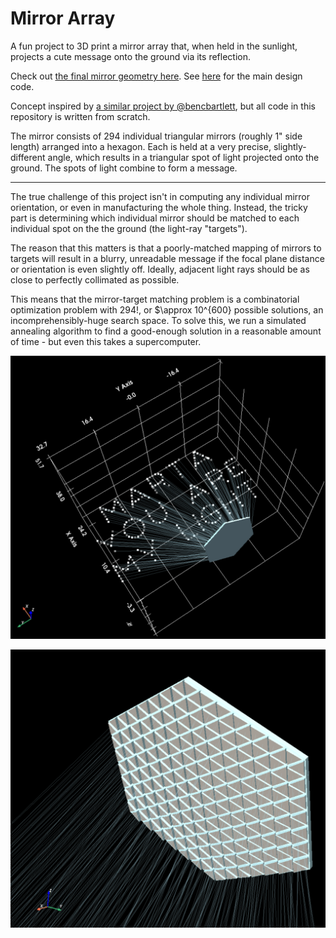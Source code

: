 # Mirror Array

A fun project to 3D print a mirror array that, when held in the sunlight, projects a cute message onto the ground via its reflection.

Check out [the final mirror geometry here](./to_print/print_manifold.stl). See [here](design_mirror.py) for the main design code.

Concept inspired by [a similar project by @bencbartlett](https://github.com/bencbartlett/3D-printed-mirror-array), but all code in this repository is written from scratch.

The mirror consists of 294 individual triangular mirrors (roughly 1" side length) arranged into a hexagon. Each is held at a very precise, slightly-different angle, which results in a triangular spot of light projected onto the ground. The spots of light combine to form a message.

-----

The true challenge of this project isn't in computing any individual mirror orientation, or even in manufacturing the whole thing. Instead, the tricky part is determining which individual mirror should be matched to each individual spot on the the ground (the light-ray "targets"). 

The reason that this matters is that a poorly-matched mapping of mirrors to targets will result in a blurry, unreadable message if the focal plane distance or orientation is even slightly off. Ideally, adjacent light rays should be as close to perfectly collimated as possible.

This means that the mirror-target matching problem is a combinatorial optimization problem with $294!$, or $\approx 10^{600} possible solutions, an incomprehensibly-huge search space. To solve this, we run a simulated annealing algorithm to find a good-enough solution in a reasonable amount of time - but even this takes a supercomputer.

![mirror1](./media/mirror1.png)

![mirror2](./media/mirror2.png)